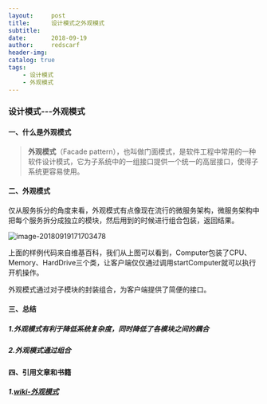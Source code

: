 ```yaml
---
layout:     post
title:      设计模式之外观模式
subtitle:   
date:       2018-09-19
author:     redscarf                                            
header-img: 
catalog: true                                           
tags:                                                           
    - 设计模式 
    - 外观模式
---
```


### 设计模式---外观模式

#### 一、什么是外观模式

> **外观模式**（Facade pattern），也叫做门面模式，是软件工程中常用的一种软件设计模式，它为子系统中的一组接口提供一个统一的高层接口，使得子系统更容易使用。

#### 二、外观模式

仅从服务拆分的角度来看，外观模式有点像现在流行的微服务架构，微服务架构中把每个服务拆分成独立的模块，然后用到的时候进行组合包装，返回结果。

![image-20180919171703478](https://ws4.sinaimg.cn/large/006tNbRwgy1fveyx76oigj31kw0y14bg.jpg)

上面的样例代码来自维基百科，我们从上图可以看到，Computer包装了CPU、Memory、HardDrive三个类，让客户端仅仅通过调用startComputer就可以执行开机操作。

外观模式通过对子模块的封装组合，为客户端提供了简便的接口。

#### 三、总结

##### 1.外观模式有利于降低系统复杂度，同时降低了各模块之间的耦合

##### 2.外观模式通过组合

#### 四、引用文章和书籍

##### 1.[wiki-外观模式](https://zh.wikipedia.org/wiki/%E5%A4%96%E8%A7%80%E6%A8%A1%E5%BC%8F)



